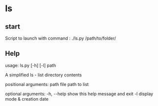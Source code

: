 # ls

## start
Script to launch with command :
./ls.py /path/to/folder/

## Help
usage: ls.py [-h] [-l] path

A simplified ls - list directory contents

positional arguments:
  path        file path to list

optional arguments:
  -h, --help  show this help message and exit
  -l          display mode & creation date

 
